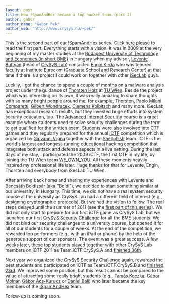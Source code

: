```yaml
---
layout: post
title: How !SpamAndHex became a top hacker team (part 2)
author: gabor
author_name: "Gabor Pek"
author_web: "http://www.crysys.hu/~pek/"
---
```


This is the second part of our !SpamAndHex series. Click [here](https://blog.avatao.com/How-SpamAndHex-became-top-hacker-team/) please to read the first part. Everything starts with a vision. It was in 2009 at the very beginning of my master studies at the [Budapest University of Technology and Economics (in short BME)](http://www.bme.hu) in Hungary when my advisor, [Levente Buttyán](http://www.crysys.hu/member/buttyan) (head of [CrySyS Lab](http://www.crysys.hu)) contacted [Engin Kirda](http://www.ccs.neu.edu/home/ek/) who was tenured faculty at [Institute Eurecom](http://www.eurecom.fr/) (Graduate School and Research Center) at that time if there is a project I could work on together with other [iSecLab](https://iseclab.org/) guys. 

<!--excerpt-->

Luckily, I got the chance to spend a couple of months on a malware analysis project under the guidance of [Thorsten Holz](https://www.ei.rub.de/fakultaet/professuren/tho/) at [TU Wien](https://www.tuwien.ac.at/en/). Beside the project which was interesting on its own, it was really amazing to share thoughts with so many bright people around me, for example, Thorsten, [Paolo Milani Comparetti](https://www.linkedin.com/in/paolomc), [Gilbert Wondracek](http://www2.deloitte.com/at/de/ansprechpartner/gilbert-wondracek.html), [Clemens Kolbitsch](https://www.linkedin.com/in/clemens-kolbitsch-b4a6544b) and many more. iSecLab has exceptional research results, but they invested huge efforts into system security education, too. The [Advanced Internet Security](https://secenv.seclab.tuwien.ac.at/secenv/default/inetsec2) course is a great example where students need to solve security challenges during the term to get qualified for the written exam. Students were also involved into CTF games and they regularly prepared for the annual [iCTF](https://ictf.cs.ucsb.edu/) competition which is organized by [Giovanni Vigna](http://www.cs.ucsb.edu/~vigna) together with the [Shellphish](http://www.shellphish.net/) team. iCTF is the world's largest and longest-running educational hacking competition that integrates both attack and defense aspects in a live setting. During the last days of my stay, I participated the 2009 iCTF, the first CTF in my life, by joining the TU Wien team [WE_OWN_YOU](https://ctftime.org/team/1964). All these moments heavily inspired my professional life later. Huge thanks for that for Levente, Engin, Thorsten and everybody from iSecLab TU Wien.

After arriving back home and sharing my experiences with Levente and [Bencsáth Boldizsár (aka "Boldi")](http://www.crysys.hu/member/bencsath), we decided to start something similar at our university, in Hungary. This time, we did not have a real system security course at the university as CrySyS Lab had a different field of interest (e.g., designing cryptographic protocols). But we had the vision to follow. The real steps delayed until the summer of 2011 (see the [first part of this series](https://blog.avatao.com/How-SpamAndHex-became-top-hacker-team/)). We did not only start to prepare for our first iCTF game as CrySyS Lab, but we launched our first [CrySyS Security Challenge](https://www.crysys.hu/securitychallenge/) for all the BME students. We did not bind our security challenges to a university course, but opened it for all of our students for a couple of weeks. At the end of the competition, we rewarded top performers (e.g., with an iPad or phone) by the help of the generous support of our sponsors. The event was a great success. A few weeks later, these top students played together with other CrySyS Lab members on iCTF 2011 as Team.iCTF.CrySyS.A and [finished 36th](https://ctftime.org/event/22).

Next year we organized the CrySyS Security Challenge again, rewarded the best students and participated on iCTF as Team.iCTF.CrySyS.B and [finished 23rd](https://ctftime.org/event/22). We improved some position, but this result cannot be compared to the value of attracting some really bright students (e.g., [Tamás Koczka](https://twitter.com/koczkatamas), [Gábor Molnár](https://twitter.com/molnar_g), [Gábor Ács-Kurucz](https://twitter.com/acskurucz) or [Dániel Bali](https://twitter.com/balidani)) who later became the key members of the [!SpamAndHex](https://ctftime.org/team/5347) team. 

Follow-up is coming soon. 